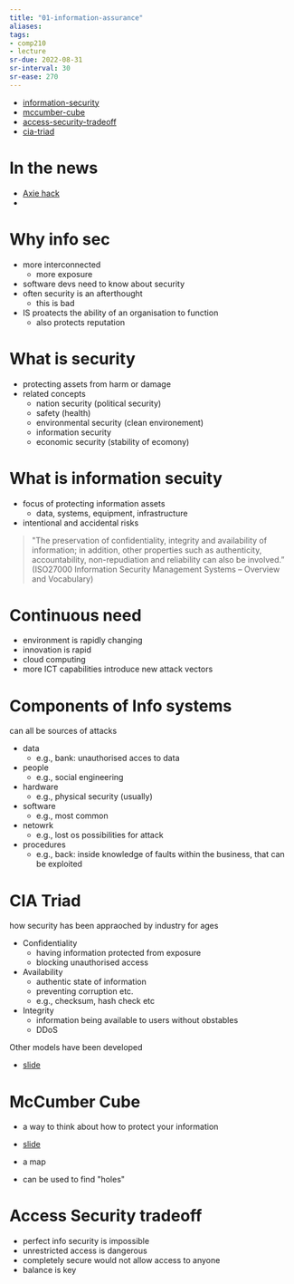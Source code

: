 ```yaml
---
title: "01-information-assurance"
aliases: 
tags: 
- comp210
- lecture
sr-due: 2022-08-31
sr-interval: 30
sr-ease: 270
---
```


- [information-security](notes/information-security.md)
- [mccumber-cube](notes/mccumber-cube.md)
- [access-security-tradeoff](notes/access-security-tradeoff.md)
- [cia-triad](notes/cia-triad.md)













































# In the news

- [Axie hack](https://thehackernews.com/2022/07/hackers-used-fake-job-offer-to-hack-and.html)
- 

# Why info sec
- more interconnected
	- more exposure
- software devs need to know about security
- often security is an afterthought
	- this is bad
- IS proatects the ability of an organisation to function
	- also protects reputation

# What is security
- protecting assets from harm or damage
- related concepts
	- nation security (political security)
	- safety (health)
	- environmental security (clean environement)
	- information security 
	- economic security (stability of ecomony)

# What is information secuity
- focus of protecting information assets
	- data, systems, equipment, infrastructure
- intentional and accidental risks

> "The preservation of confidentiality, integrity and availability of information; in addition, other properties such as authenticity, accountability, non-repudiation and reliability can also be involved.” 
> (ISO27000 Information Security Management Systems – Overview and Vocabulary)

# Continuous need
- environment is rapidly changing
- innovation is rapid
- cloud computing
- more ICT capabilities introduce new attack vectors

# Components of Info systems
can all be sources of attacks

- data
	- e.g., bank: unauthorised acces to data
- people
	- e.g., social engineering
- hardware
	- e.g., physical security (usually)
- software
	- e.g., most common
- netowrk
	- e.g., lost os possibilities for attack
- procedures
	- e.g., back: inside knowledge of faults within the business, that can be exploited

# CIA Triad
how security has been appraoched by industry for ages

- Confidentiality
	- having information protected from exposure
	- blocking unauthorised access
- Availability
	- authentic state of information
	- preventing corruption etc.
	- e.g., checksum, hash check etc
- Integrity
	- information being available to users without obstables 
	- DDoS

Other models have been developed
- [slide](https://i.imgur.com/GJfb8Ph.png)

# McCumber Cube
- a way to think about how to protect your information
- [slide](https://i.imgur.com/5Ls2yUp.png)

- a map
- can be used to find "holes"

# Access Security tradeoff
- perfect info security is impossible
- unrestricted access is dangerous
- completely secure would not allow access to anyone
- balance is key

